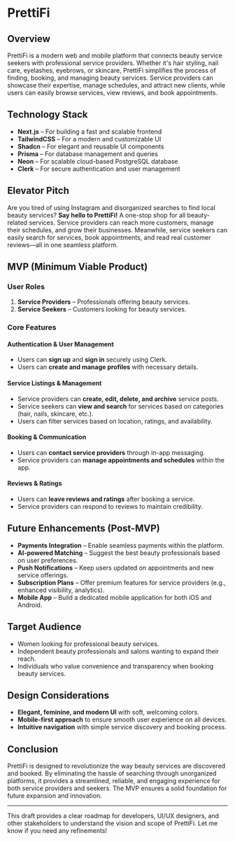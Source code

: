 # PrettiFi

## Overview

PrettiFi is a modern web and mobile platform that connects beauty service seekers with professional service providers. Whether it's hair styling, nail care, eyelashes, eyebrows, or skincare, PrettiFi simplifies the process of finding, booking, and managing beauty services. Service providers can showcase their expertise, manage schedules, and attract new clients, while users can easily browse services, view reviews, and book appointments.

## Technology Stack

- **Next.js** – For building a fast and scalable frontend
- **TailwindCSS** – For a modern and customizable UI
- **Shadcn** – For elegant and reusable UI components
- **Prisma** – For database management and queries
- **Neon** – For scalable cloud-based PostgreSQL database
- **Clerk** – For secure authentication and user management

## Elevator Pitch

Are you tired of using Instagram and disorganized searches to find local beauty services? **Say hello to PrettiFi!** A one-stop shop for all beauty-related services. Service providers can reach more customers, manage their schedules, and grow their businesses. Meanwhile, service seekers can easily search for services, book appointments, and read real customer reviews—all in one seamless platform.

## MVP (Minimum Viable Product)

### User Roles

1. **Service Providers** – Professionals offering beauty services.
2. **Service Seekers** – Customers looking for beauty services.

### Core Features

#### Authentication & User Management

- Users can **sign up** and **sign in** securely using Clerk.
- Users can **create and manage profiles** with necessary details.

#### Service Listings & Management

- Service providers can **create, edit, delete, and archive** service posts.
- Service seekers can **view and search** for services based on categories (hair, nails, skincare, etc.).
- Users can filter services based on location, ratings, and availability.

#### Booking & Communication

- Users can **contact service providers** through in-app messaging.
- Service providers can **manage appointments and schedules** within the app.

#### Reviews & Ratings

- Users can **leave reviews and ratings** after booking a service.
- Service providers can respond to reviews to maintain credibility.

## Future Enhancements (Post-MVP)

- **Payments Integration** – Enable seamless payments within the platform.
- **AI-powered Matching** – Suggest the best beauty professionals based on user preferences.
- **Push Notifications** – Keep users updated on appointments and new service offerings.
- **Subscription Plans** – Offer premium features for service providers (e.g., enhanced visibility, analytics).
- **Mobile App** – Build a dedicated mobile application for both iOS and Android.

## Target Audience

- Women looking for professional beauty services.
- Independent beauty professionals and salons wanting to expand their reach.
- Individuals who value convenience and transparency when booking beauty services.

## Design Considerations

- **Elegant, feminine, and modern UI** with soft, welcoming colors.
- **Mobile-first approach** to ensure smooth user experience on all devices.
- **Intuitive navigation** with simple service discovery and booking process.

## Conclusion

PrettiFi is designed to revolutionize the way beauty services are discovered and booked. By eliminating the hassle of searching through unorganized platforms, it provides a streamlined, reliable, and engaging experience for both service providers and seekers. The MVP ensures a solid foundation for future expansion and innovation.

---

This draft provides a clear roadmap for developers, UI/UX designers, and other stakeholders to understand the vision and scope of PrettiFi. Let me know if you need any refinements!


